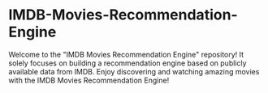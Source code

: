 # IMDB-Movies-Recommendation-Engine
Welcome to the "IMDB Movies Recommendation Engine" repository!  It solely focuses on building a recommendation engine based on publicly available data from IMDB. Enjoy discovering and watching amazing movies with the IMDB Movies Recommendation Engine!
